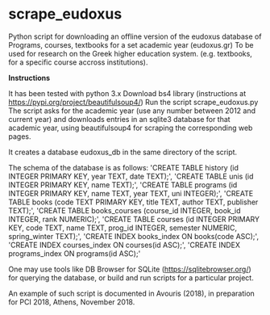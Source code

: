 # scrape_eudoxus
Python script for downloading an offline version of the eudoxus database of Programs, courses, textbooks for a set academic year 
(eudoxus.gr)
To be used for research on the Greek higher education system. (e.g. textbooks, for a specific course accross institutions).

<b>Instructions</b>

It has been tested with python 3.x
Download bs4 library (instructions at https://pypi.org/project/beautifulsoup4/)
Run the script scrape_eudoxus.py
The script asks for the academic year (use any number between 2012 and current year) and downloads entries in an sqlite3 database 
for that academic year, using beautifulsoup4 for scraping the corresponding web pages.

It creates a database eudoxus_db in the same directory of the script.

The schema of the database is as follows:
'CREATE TABLE history (id INTEGER PRIMARY KEY, year TEXT, date TEXT);',
'CREATE TABLE unis (id INTEGER PRIMARY KEY, name TEXT);',
'CREATE TABLE programs (id INTEGER PRIMARY KEY, name TEXT, year TEXT, uni INTEGER);',
'CREATE TABLE books (code TEXT PRIMARY KEY, title TEXT, author TEXT, publisher TEXT);',
'CREATE TABLE books_courses (course_id INTEGER, book_id INTEGER, rank NUMERIC);',
'CREATE TABLE courses (id INTEGER PRIMARY KEY, code TEXT, name TEXT, prog_id INTEGER, semester NUMERIC, spring_winter TEXT);',
'CREATE INDEX books_index ON books(code ASC);',
'CREATE INDEX courses_index ON courses(id ASC);',
'CREATE INDEX programs_index ON programs(id ASC);'

One may use tools like DB Browser for SQLite (https://sqlitebrowser.org/) for querying the database, or build and run scripts 
for a particular project. 

An example of such script is documented in Avouris (2018), in preparation for PCI 2018, Athens, November 2018.

